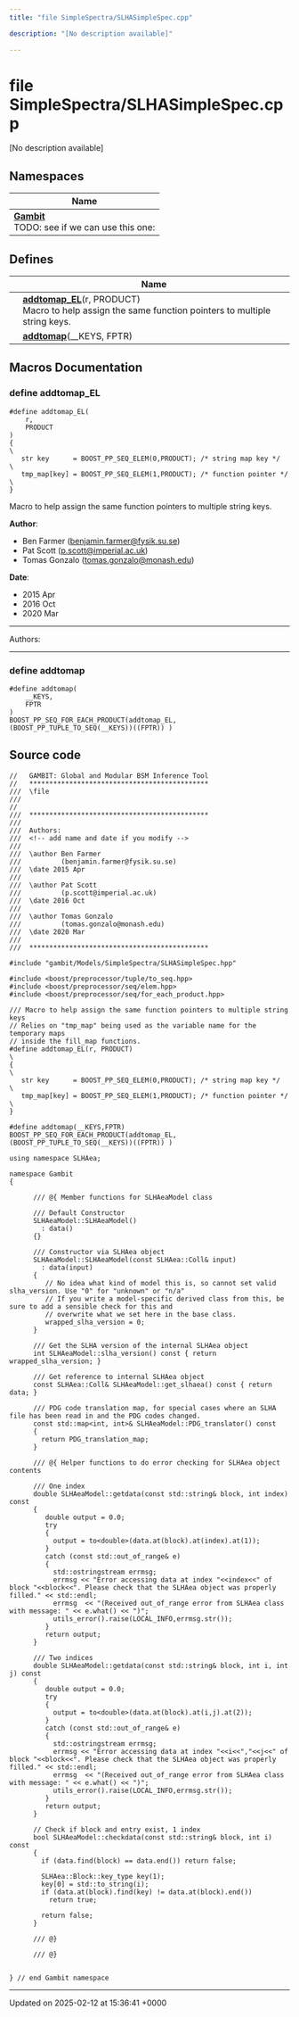 ```yaml
---
title: "file SimpleSpectra/SLHASimpleSpec.cpp"

description: "[No description available]"

---
```


# file SimpleSpectra/SLHASimpleSpec.cpp

[No description available]

## Namespaces

| Name           |
| -------------- |
| **[Gambit](/documentation/code/namespaces/namespacegambit/)** <br>TODO: see if we can use this one:  |

## Defines

|                | Name           |
| -------------- | -------------- |
|  | **[addtomap_EL](/documentation/code/files/slhasimplespec_8cpp/#define-addtomap-el)**(r, PRODUCT) <br>Macro to help assign the same function pointers to multiple string keys.  |
|  | **[addtomap](/documentation/code/files/slhasimplespec_8cpp/#define-addtomap)**(__KEYS, FPTR)  |




## Macros Documentation

### define addtomap_EL

```
#define addtomap_EL(
    r,
    PRODUCT
)
{                                                                       \
   str key      = BOOST_PP_SEQ_ELEM(0,PRODUCT); /* string map key */    \
   tmp_map[key] = BOOST_PP_SEQ_ELEM(1,PRODUCT); /* function pointer */  \
}
```

Macro to help assign the same function pointers to multiple string keys. 

**Author**: 

  * Ben Farmer ([benjamin.farmer@fysik.su.se](mailto:benjamin.farmer@fysik.su.se)) 
  * Pat Scott ([p.scott@imperial.ac.uk](mailto:p.scott@imperial.ac.uk)) 
  * Tomas Gonzalo ([tomas.gonzalo@monash.edu](mailto:tomas.gonzalo@monash.edu)) 


**Date**: 

  * 2015 Apr
  * 2016 Oct
  * 2020 Mar




------------------

Authors:



------------------


### define addtomap

```
#define addtomap(
    __KEYS,
    FPTR
)
BOOST_PP_SEQ_FOR_EACH_PRODUCT(addtomap_EL, (BOOST_PP_TUPLE_TO_SEQ(__KEYS))((FPTR)) )
```


## Source code

```
//   GAMBIT: Global and Modular BSM Inference Tool
//   *********************************************
///  \file
///
//
///  *********************************************
///
///  Authors:
///  <!-- add name and date if you modify -->
///
///  \author Ben Farmer
///          (benjamin.farmer@fysik.su.se)
///  \date 2015 Apr
///
///  \author Pat Scott
///          (p.scott@imperial.ac.uk)
///  \date 2016 Oct
///
///  \author Tomas Gonzalo
///          (tomas.gonzalo@monash.edu)
///  \date 2020 Mar
///
///  *********************************************

#include "gambit/Models/SimpleSpectra/SLHASimpleSpec.hpp"

#include <boost/preprocessor/tuple/to_seq.hpp>
#include <boost/preprocessor/seq/elem.hpp>
#include <boost/preprocessor/seq/for_each_product.hpp>

/// Macro to help assign the same function pointers to multiple string keys
// Relies on "tmp_map" being used as the variable name for the temporary maps
// inside the fill_map functions.
#define addtomap_EL(r, PRODUCT)                                         \
{                                                                       \
   str key      = BOOST_PP_SEQ_ELEM(0,PRODUCT); /* string map key */    \
   tmp_map[key] = BOOST_PP_SEQ_ELEM(1,PRODUCT); /* function pointer */  \
}

#define addtomap(__KEYS,FPTR) BOOST_PP_SEQ_FOR_EACH_PRODUCT(addtomap_EL, (BOOST_PP_TUPLE_TO_SEQ(__KEYS))((FPTR)) )

using namespace SLHAea;

namespace Gambit
{

      /// @{ Member functions for SLHAeaModel class

      /// Default Constructor
      SLHAeaModel::SLHAeaModel()
        : data()
      {}

      /// Constructor via SLHAea object
      SLHAeaModel::SLHAeaModel(const SLHAea::Coll& input)
        : data(input)
      {
         // No idea what kind of model this is, so cannot set valid slha_version. Use "0" for "unknown" or "n/a"
         // If you write a model-specific derived class from this, be sure to add a sensible check for this and
         // overwrite what we set here in the base class.
         wrapped_slha_version = 0;
      }

      /// Get the SLHA version of the internal SLHAea object
      int SLHAeaModel::slha_version() const { return wrapped_slha_version; }

      /// Get reference to internal SLHAea object
      const SLHAea::Coll& SLHAeaModel::get_slhaea() const { return data; }

      /// PDG code translation map, for special cases where an SLHA file has been read in and the PDG codes changed.
      const std::map<int, int>& SLHAeaModel::PDG_translator() const
      {
        return PDG_translation_map;
      }

      /// @{ Helper functions to do error checking for SLHAea object contents

      /// One index
      double SLHAeaModel::getdata(const std::string& block, int index) const
      {
         double output = 0.0;
         try
         {
           output = to<double>(data.at(block).at(index).at(1));
         }
         catch (const std::out_of_range& e)
         {
           std::ostringstream errmsg;
           errmsg << "Error accessing data at index "<<index<<" of block "<<block<<". Please check that the SLHAea object was properly filled." << std::endl;
           errmsg  << "(Received out_of_range error from SLHAea class with message: " << e.what() << ")";
           utils_error().raise(LOCAL_INFO,errmsg.str());
         }
         return output;
      }

      /// Two indices
      double SLHAeaModel::getdata(const std::string& block, int i, int j) const
      {
         double output = 0.0;
         try
         {
           output = to<double>(data.at(block).at(i,j).at(2));
         }
         catch (const std::out_of_range& e)
         {
           std::ostringstream errmsg;
           errmsg << "Error accessing data at index "<<i<<","<<j<<" of block "<<block<<". Please check that the SLHAea object was properly filled." << std::endl;
           errmsg  << "(Received out_of_range error from SLHAea class with message: " << e.what() << ")";
           utils_error().raise(LOCAL_INFO,errmsg.str());
         }
         return output;
      }

      // Check if block and entry exist, 1 index
      bool SLHAeaModel::checkdata(const std::string& block, int i) const
      {
        if (data.find(block) == data.end()) return false;

        SLHAea::Block::key_type key(1);
        key[0] = std::to_string(i);
        if (data.at(block).find(key) != data.at(block).end())
          return true;

        return false;
      }

      /// @}

      /// @}


} // end Gambit namespace
```


-------------------------------

Updated on 2025-02-12 at 15:36:41 +0000
